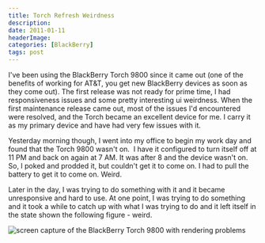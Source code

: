 ```yaml
---
title: Torch Refresh Weirdness
description: 
date: 2011-01-11
headerImage: 
categories: [BlackBerry]
tags: post
---
```


I've been using the BlackBerry Torch 9800 since it came out (one of the benefits of working for AT&T, you get new BlackBerry devices as soon as they come out). The first release was not ready for prime time, I had responsiveness issues and some pretty interesting ui weirdness. When the first maintenance release came out, most of the issues I'd encountered were resolved, and the Torch became an excellent device for me. I carry it as my primary device and have had very few issues with it.

Yesterday morning though, I went into my office to begin my work day and found that the Torch 9800 wasn't on.  I have it configured to turn itself off at 11 PM and back on again at 7 AM. It was after 8 and the device wasn't on. So, I poked and prodded it, but couldn't get it to come on. I had to pull the battery to get it to come on. Weird.

Later in the day, I was trying to do something with it and it became unresponsive and hard to use. At one point, I was trying to do something and it took a while to catch up with what I was trying to do and it left itself in the state shown the following figure - weird.

![screen capture of the BlackBerry Torch 9800 with rendering problems](images/stories/screenshot-jan1011-032943p.jpg "BlackBerry Torch 9800 Screen Weirdness")